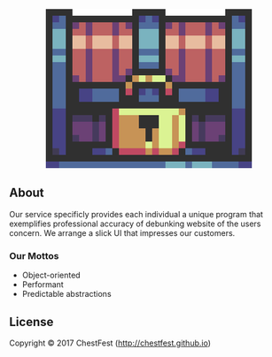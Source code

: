 <html><div align="center"><center><img src="/Display/Images/ChestFest.gif" style="w3-image" id="img" alt="Chest"></center></div></html>


## About
Our service specificly provides each individual a unique program that exemplifies professional accuracy of debunking website of the users concern. We arrange a slick UI that impresses our customers.
### Our Mottos
- Object-oriented
- Performant
- Predictable abstractions

## License
Copyright © 2017 ChestFest (http://chestfest.github.io)

